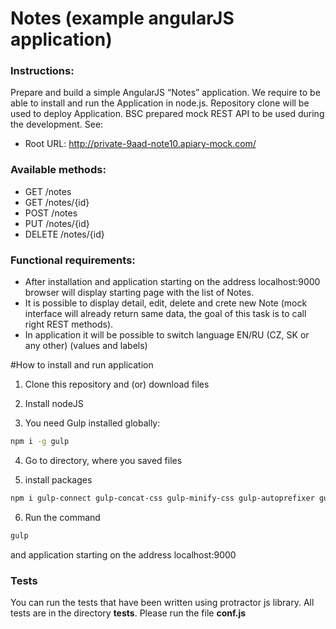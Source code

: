 # Notes (example angularJS application)
### Instructions:
Prepare and build a simple AngularJS “Notes” application. We require to be able to install and run
the Application in node.js. Repository clone will be used to deploy Application.
BSC prepared mock REST API to be used during the development. See:
- Root URL: http://private-9aad-note10.apiary-mock.com/

### Available methods:
- GET /notes
- GET /notes/{id}
- POST /notes
- PUT /notes/{id}
- DELETE /notes/{id}

### Functional requirements:
- After installation and application starting on the address localhost:9000 browser will display
starting page with the list of Notes.
- It is possible to display detail, edit, delete and crete new Note (mock interface will already
return same data, the goal of this task is to call right REST methods).
- In application it will be possible to switch language EN/RU (CZ, SK or any other) (values and
labels)

#How to install and run  application

1) Clone this repository and (or) download files

2) Install nodeJS

3) You need Gulp installed globally:
```sh
npm i -g gulp
```
4) Go to directory, where you saved files

5) install packages
```sh
npm i gulp-connect gulp-concat-css gulp-minify-css gulp-autoprefixer gulp-minify-html gulp-uglify gulp-imagemin imagemin-pngquant gulp-html-replace --save-dev
```

6) Run the command 
```sh
gulp
```
and application starting on the address localhost:9000

### Tests
You can run the tests that have been written using protractor js library. All tests are in the directory **tests**. Please run the file **conf.js**
